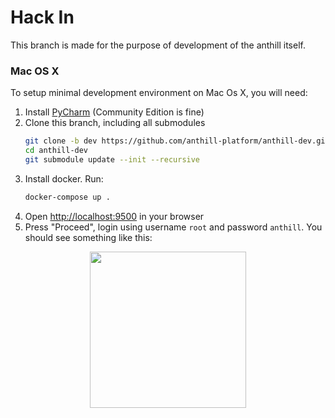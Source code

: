 
# Hack In

This branch is made for the purpose of development of the anthill itself.

### Mac OS X

To setup minimal development environment on Mac Os X, you will need:

1. Install [PyCharm](https://www.jetbrains.com/pycharm/download) (Community Edition is fine)
2. Clone this branch, including all submodules
    ```bash
    git clone -b dev https://github.com/anthill-platform/anthill-dev.git
    cd anthill-dev
    git submodule update --init --recursive
    ```
3. Install docker. Run:
    ```bash
    docker-compose up .
    ```
4. Open [http://localhost:9500](http://localhost:9500) in your browser
5. Press "Proceed", login using username `root` and password `anthill`. You should see something like this:

<div align="center">
<a href="https://user-images.githubusercontent.com/1666014/32834423-3b24fef6-ca0b-11e7-8276-240d3ccb6ce8.png"><img src="https://user-images.githubusercontent.com/1666014/32834374-0ba5b288-ca0b-11e7-8f2a-0d6729f76a60.png" width="250"></a>
</div>

